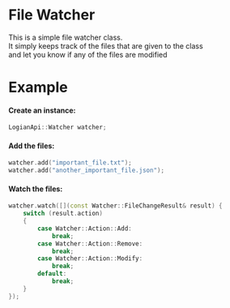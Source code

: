 # File Watcher
This is a simple file watcher class.<br>
It simply keeps track of the files that are given to the class<br>
and let you know if any of the files are modified<br>

# Example
<h4>Create an instance:</h4>

```cpp
LogianApi::Watcher watcher;
```

<h4>Add the files:</h4>

```cpp
watcher.add("important_file.txt");
watcher.add("another_important_file.json");
```

<h4>Watch the files:</h4>

```cpp
watcher.watch([](const Watcher::FileChangeResult& result) {
    switch (result.action)
    {
        case Watcher::Action::Add:
            break;
        case Watcher::Action::Remove:
            break;
        case Watcher::Action::Modify:
            break;
        default:
            break;
    }
});
```